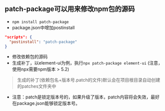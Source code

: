 ## patch-package可以用来修改npm包的源码
- `npm install patch-package`
- package.json中增加postinstall
```json
"scripts": {
  "postinstall": "patch-package"
}
```
- 修改依赖包的源码
- 生成补丁，以element-ui为例，执行`npx patch-package element-ui` (注意，使用npx需要npm版本 > 5.2)
> 生成的补丁(依赖包名+版本号.patch的文件)默认会在项目根目录自动创建的patches文件夹中

- 注意：patch是锁定版本号的，如果升级了版本，patch内容将会失效，最好在package.json能够锁定版本号。